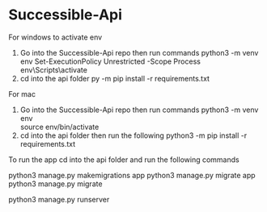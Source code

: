 # Successible-Api

For windows to activate env
1. Go into the Successible-Api repo then run commands
python3 -m venv env
Set-ExecutionPolicy Unrestricted -Scope Process
env\Scripts\activate
2. cd into the api folder
py -m pip install -r requirements.txt 

For mac
1. Go into the Successible-Api repo then run commands
python3 -m venv env  
source env/bin/activate
2. cd into the api folder then run the following
python3 -m pip install -r requirements.txt 

To run the app cd into the api folder and run the following commands

python3 manage.py makemigrations app
python3 manage.py migrate app
python3 manage.py migrate   

python3 manage.py runserver 
